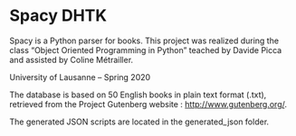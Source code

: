 # Spacy DHTK  

Spacy is a Python parser for books. This project was realized during the class “Object Oriented Programming in Python” teached by Davide Picca and assisted by Coline Métrailler.  

University of Lausanne – Spring 2020

The database is based on 50 English books in plain text format (.txt), retrieved from the Project Gutenberg website : http://www.gutenberg.org/.  

The generated JSON scripts are located in the generated_json folder. 